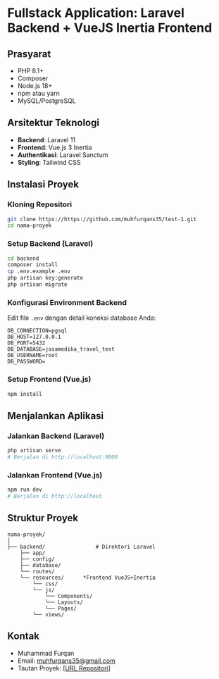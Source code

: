 # Fullstack Application: Laravel Backend + VueJS Inertia Frontend

## Prasyarat

-   PHP 8.1+
-   Composer
-   Node.js 18+
-   npm atau yarn
-   MySQL/PostgreSQL

## Arsitektur Teknologi

-   **Backend**: Laravel 11
-   **Frontend**: Vue.js 3 Inertia
-   **Authentikasi**: Laravel Sanctum
-   **Styling**: Tailwind CSS

## Instalasi Proyek

### Kloning Repositori

```bash
git clone https://https://github.com/muhfurqans35/test-1.git
cd nama-proyek
```

### Setup Backend (Laravel)

```bash
cd backend
composer install
cp .env.example .env
php artisan key:generate
php artisan migrate
```

### Konfigurasi Environment Backend

Edit file `.env` dengan detail koneksi database Anda:

```
DB_CONNECTION=pgsql
DB_HOST=127.0.0.1
DB_PORT=5432
DB_DATABASE=jasamedika_travel_test
DB_USERNAME=root
DB_PASSWORD=
```

### Setup Frontend (Vue.js)

```bash
npm install
```

## Menjalankan Aplikasi

### Jalankan Backend (Laravel)

```bash
php artisan serve
# Berjalan di http://localhost:8000
```

### Jalankan Frontend (Vue.js)

```bash
npm run dev
# Berjalan di http://localhost
```

## Struktur Proyek

```
nama-proyek/
│
├── backend/                # Direktori Laravel
    ├── app/
    ├── config/
    ├── database/
    └── routes/
    └── resources/      *Frontend VueJS+Inertia
        └── css/
        └── js/
            └── Components/
            └── Layouts/
            └── Pages/
        └── views/
```

## Kontak

-   Muhammad Furqan
-   Email: muhfurqans35@gmail.com
-   Tautan Proyek: [[URL Repositori](https://github.com/muhfurqans35/test-1)]
